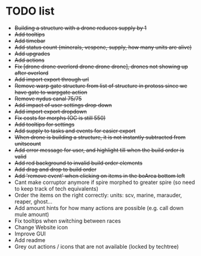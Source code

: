 # TODO list
- ~~Building a structure with a drone reduces supply by 1~~
- ~~Add tooltips~~
- ~~Add timebar~~
- ~~Add status count (minerals, vespene, supply, how many units are alive)~~
- ~~Add upgrades~~
- ~~Add actions~~
- ~~Fix [drone drone overlord drone drone drone], drones not showing up after overlord~~
- ~~Add import export through url~~
- ~~Remove warp gate structure from list of structure in protoss since we have gate to warpgate action~~
- ~~Remove nydus canal 75/75~~
- ~~Add impact of user settings drop down~~
- ~~Add import export dropdown~~
- ~~Fix costs for morphs (OC is still 550)~~
- ~~Add tooltips for settings~~
- ~~Add supply to tasks and events for easier export~~
- ~~When drone is building a structure, it is not instantly subtracted from unitscount~~
- ~~Add error message for user, and highlight till when the build order is valid~~
- ~~Add red background to invalid build order elements~~
- ~~Add drag and drop to build order~~
- ~~Add 'remove event' when clicking on items in the boArea bottom left~~
- Cant make corruptor anymore if spire morphed to greater spire (so need to keep track of tech equivalents)
- Order the items on the right correctly: units: scv, marine, marauder, reaper, ghost...
- Add amount hints for how many actions are possible (e.g. call down mule amount)
- Fix tooltips when switching between races
- Change Website icon
- Improve GUI
- Add readme
- Grey out actions / icons that are not available (locked by techtree)
